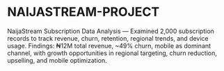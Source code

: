 # NAIJASTREAM-PROJECT
NaijaStream Subscription Data Analysis — Examined 2,000 subscription records to track revenue, churn, retention, regional trends, and device usage.  Findings: ₦12M total revenue, ~49% churn, mobile as dominant channel, with growth opportunities in regional targeting, churn reduction, upselling, and mobile optimization.
